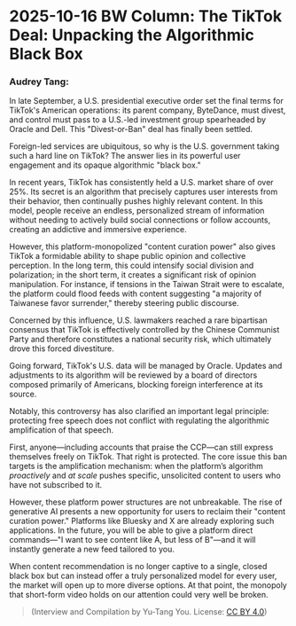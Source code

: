 # 2025-10-16 BW Column: The TikTok Deal: Unpacking the Algorithmic Black Box

### Audrey Tang:

In late September, a U.S. presidential executive order set the final terms for TikTok's American operations: its parent company, ByteDance, must divest, and control must pass to a U.S.-led investment group spearheaded by Oracle and Dell. This "Divest-or-Ban" deal has finally been settled.

Foreign-led services are ubiquitous, so why is the U.S. government taking such a hard line on TikTok? The answer lies in its powerful user engagement and its opaque algorithmic "black box."

In recent years, TikTok has consistently held a U.S. market share of over 25%. Its secret is an algorithm that precisely captures user interests from their behavior, then continually pushes highly relevant content. In this model, people receive an endless, personalized stream of information without needing to actively build social connections or follow accounts, creating an addictive and immersive experience.

However, this platform-monopolized "content curation power" also gives TikTok a formidable ability to shape public opinion and collective perception. In the long term, this could intensify social division and polarization; in the short term, it creates a significant risk of opinion manipulation. For instance, if tensions in the Taiwan Strait were to escalate, the platform could flood feeds with content suggesting "a majority of Taiwanese favor surrender," thereby steering public discourse.

Concerned by this influence, U.S. lawmakers reached a rare bipartisan consensus that TikTok is effectively controlled by the Chinese Communist Party and therefore constitutes a national security risk, which ultimately drove this forced divestiture.

Going forward, TikTok's U.S. data will be managed by Oracle. Updates and adjustments to its algorithm will be reviewed by a board of directors composed primarily of Americans, blocking foreign interference at its source.

Notably, this controversy has also clarified an important legal principle: protecting free speech does not conflict with regulating the algorithmic amplification of that speech.

First, anyone—including accounts that praise the CCP—can still express themselves freely on TikTok. That right is protected. The core issue this ban targets is the amplification mechanism: when the platform’s algorithm *proactively* and *at scale* pushes specific, unsolicited content to users who have not subscribed to it.

However, these platform power structures are not unbreakable. The rise of generative AI presents a new opportunity for users to reclaim their "content curation power." Platforms like Bluesky and X are already exploring such applications. In the future, you will be able to give a platform direct commands—"I want to see content like A, but less of B"—and it will instantly generate a new feed tailored to you.

When content recommendation is no longer captive to a single, closed black box but can instead offer a truly personalized model for every user, the market will open up to more diverse options. At that point, the monopoly that short-form video holds on our attention could very well be broken.

> (Interview and Compilation by Yu-Tang You. License: <a href="https://creativecommons.org/licenses/by/4.0/deed.en">CC BY 4.0</a>)
